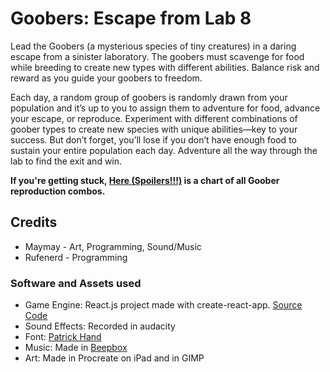 # Goobers: Escape from Lab 8

Lead the Goobers (a mysterious species of tiny creatures) in a daring escape from a sinister laboratory. The goobers must scavenge for food while breeding to create new types with different abilities. Balance risk and reward as you guide your goobers to freedom.

Each day, a random group of goobers is randomly drawn from your population and it’s up to you to assign them to adventure for food, advance your escape, or reproduce. Experiment with different combinations of goober types to create new species with unique abilities—key to your success. But don’t forget, you’ll lose if you don’t have enough food to sustain your entire population each day. Adventure all the way through the lab to find the exit and win.


**If you're getting stuck, [Here (Spoilers!!!)](https://github.com/rufenerd/ludum56/blob/main/public/assets/Goober_Reproduction.pdf) is a chart of all Goober reproduction combos.**

## Credits

- Maymay - Art, Programming, Sound/Music
- Rufenerd - Programming

### Software and Assets used

- Game Engine: React.js project made with create-react-app. [Source Code](https://github.com/rufenerd/ludum56)
- Sound Effects: Recorded in audacity
- Font: [Patrick Hand](https://fonts.google.com/specimen/Patrick+Hand)
- Music: Made in [Beepbox](https://www.beepbox.co)
- Art: Made in Procreate on iPad and in GIMP
